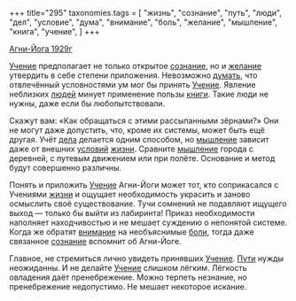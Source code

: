 +++
title="295"
taxonomies.tags = [
 "жизнь",
 "сознание",
 "путь",
 "люди",
 "дел",
 "условие",
 "дума",
 "внимание",
 "боль",
 "желание",
 "мышление",
 "книга",
 "учение",
]
+++

[Агни-Йога 1929г](/agni/1929)

[Учение](/tags/учение) предполагает не только открытое [сознание](/tags/сознание), но и [желание](/tags/желание) утвердить в себе степени приложения. Невозможно [думать](/tags/дума), что отвлечённый условностями ум мог бы принять [Учение](/tags/учение). Явление неблизких [людей](/tags/люди) минует применение пользы [книги](/tags/книга). Такие люди не нужны, даже если бы любопытствовали.   

Скажут вам: «Как обращаться с этими рассыпанными зёрнами?» Они не могут даже допустить, что, кроме их системы, может быть ещё другая. Учёт [дела](/tags/дел) делается одним способом, но [мышление](/tags/мышление) зависит даже от внешних [условий](/tags/условие) [жизни](/tags/жизнь). Сравните [мышление](/tags/мышление) города с деревней, с путевым движением или при полёте. Основание и метод будут совершенно различны.   

Понять и приложить [Учение](/tags/учение) Агни-Йоги может тот, кто соприкасался с Учениями [жизни](/tags/жизнь) и ощущает необходимость украсить и заново осмыслить своё существование. Тучи сомнений не подавляют ищущего выход — только бы выйти из лабиринта! Приказ необходимости наполняет находчивостью и не мешает суждению о непонятой системе. Когда же обратят [внимание](/tags/внимание) на необъяснимые [боли](/tags/боль), тогда даже связанное [сознание](/tags/сознание) вспомнит об Агни-Йоге.   

Главное, не стремиться лично увидеть принявших [Учение](/tags/учение). [Пути](/tags/путь) нужды неожиданны. И не делайте [Учение](/tags/учение) слишком лёгким. Лёгкость овладения даёт пренебрежение. Можно терпеть незнание, но пренебрежение недопустимо. Не мешает некоторое искание.